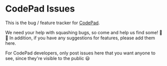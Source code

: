 # CodePad Issues
This is the bug / feature tracker for [CodePad](https://codepad.site).

We need your help with squashing bugs, so come and help us find some! 🐛🐜 In addition, if you have any suggestions for features, please add them here.

For CodePad developers, only post issues here that you want anyone to see, since they're visible to the public 😃

